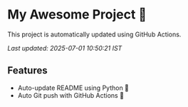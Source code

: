 # My Awesome Project 🚀

This project is automatically updated using GitHub Actions.

_Last updated: 2025-07-01 10:50:21 IST_

## Features
- Auto-update README using Python 🐍
- Auto Git push with GitHub Actions 🤖
